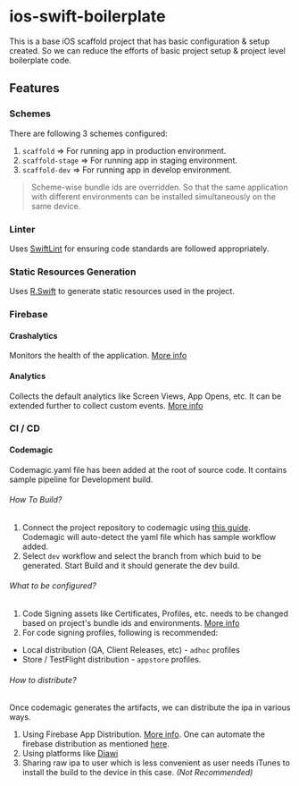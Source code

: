 # ios-swift-boilerplate

This is a base iOS scaffold project that has basic configuration & setup created. So we can reduce the efforts of basic project setup & project level boilerplate code.

## Features

### Schemes

There are following 3 schemes configured:

1. `scaffold` => For running app in production environment.
2. `scaffold-stage` => For running app in staging environment.
3. `scaffold-dev` => For running app in develop environment.

> Scheme-wise bundle ids are overridden. So that the same application with different environments can be installed simultaneously on the same device.

### Linter

Uses [SwiftLint](https://github.com/realm/SwiftLint) for ensuring code standards are followed appropriately.

### Static Resources Generation

Uses [R.Swift](https://github.com/mac-cain13/R.swift) to generate static resources used in the project.

### Firebase

#### Crashalytics

Monitors the health of the application. [More info](https://firebase.google.com/docs/crashlytics)

#### Analytics

Collects the default analytics like Screen Views, App Opens, etc. It can be extended further to collect custom events. [More info](https://firebase.google.com/docs/analytics)

### CI / CD

#### Codemagic

Codemagic.yaml file has been added at the root of source code. It contains sample pipeline for Development build.

###### How To Build?

1. Connect the project repository to codemagic using [this guide](https://docs.codemagic.io/getting-started/adding-apps-from-custom-sources/). Codemagic will auto-detect the yaml file which has sample workflow added.
2. Select `dev` workflow and select the branch from which buid to be generated. Start Build and it should generate the dev build.

###### What to be configured?

1. Code Signing assets like Certificates, Profiles, etc. needs to be changed based on project's bundle ids and environments. [More info](https://docs.codemagic.io/code-signing-yaml/signing-ios/#manual-code-signing)
2. For code signing profiles, following is recommended:
- Local distribution (QA, Client Releases, etc) - `adhoc` profiles
- Store / TestFlight distribution - `appstore` profiles.

###### How to distribute?
Once codemagic generates the artifacts, we can distribute the ipa in various ways.

1. Using Firebase App Distribution. [More info](https://firebase.google.com/docs/app-distribution).
One can automate the firebase distribution as mentioned [here](https://docs.codemagic.io/publishing-yaml/distribution/#publishing-an-app-to-firebase-app-distribution).
2. Using platforms like [Diawi](https://www.diawi.com/)
3. Sharing raw ipa to user which is less convenient as user needs iTunes to install the build to the device in this case. *(Not Recommended)*
